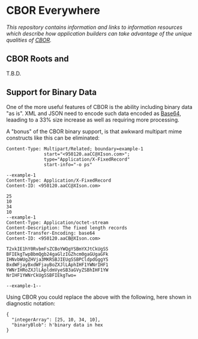# CBOR Everywhere

*This repository contains information and links to information resources which describe
how application builders can take advantage of the unique
qualities of [CBOR](https://www.rfc-editor.org/rfc/rfc8949.html).*

## CBOR Roots and
T.B.D.

## Support for Binary Data
One of the more useful features of CBOR is the ability including binary data
"as is".  XML and JSON need to encode such data encoded
as [Base64](https://www.rfc-editor.org/rfc/rfc4648), leaading to
a 33% size increase as well as requiring more processing.

A "bonus" of the CBOR binary support, is that awkward
multipart mime constructs like this can be eliminated:
```
Content-Type: Multipart/Related; boundary=example-1
              start="<950120.aaCC@XIson.com>";
              type="Application/X-FixedRecord"
              start-info="-o ps"

--example-1
Content-Type: Application/X-FixedRecord
Content-ID: <950120.aaCC@XIson.com>

25
10
34
10
--example-1
Content-Type: Application/octet-stream
Content-Description: The fixed length records
Content-Transfer-Encoding: base64
Content-ID: <950120.aaCB@XIson.com>

T2xkIE1hY0RvbmFsZCBoYWQgYSBmYXJtCkUgSS
BFIEkgTwpBbmQgb24gaGlzIGZhcm0gaGUgaGFk
IHNvbWUgZHVja3MKRSBJIEUgSSBPCldpdGggYS
BxdWFjayBxdWFjayBoZXJlLAphIHF1YWNrIHF1
YWNrIHRoZXJlLApldmVyeSB3aGVyZSBhIHF1YW
NrIHF1YWNrCkUgSSBFIEkgTwo=

--example-1--
```
Using CBOR you could replace the above with the following,
here shown in diagnostic notation:
```
{
  "integerArray": [25, 10, 34, 10],
  "binaryBlob": h'binary data in hex
}
```
